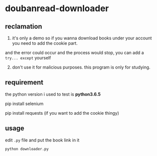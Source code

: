 # doubanread-downloader

## reclamation
1. it's only a demo so if you wanna download books under your account you need to add the cookie part.

and the error could occur and the process would stop, you can add a ` try... except` yourself

2. don't use it for malicious purposes. this program is only for studying.


## requirement

the python version i used to test is **python3.6.5**

pip install selenium

pip install requests (if you want to add the cookie thingy)

## usage

edit `.py` file and put the book link in it

`python downloader.py`
